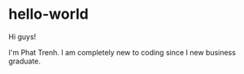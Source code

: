 # hello-world

Hi guys!

I'm Phat Trenh. I am completely new to coding since I new business graduate. 
